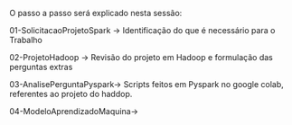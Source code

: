 O passo a passo será explicado nesta sessão:

01-SolicitacaoProjetoSpark -> Identificação do que é necessário para o Trabalho

02-ProjetoHadoop -> Revisão do projeto em Hadoop e formulação das perguntas extras 

03-AnalisePerguntaPyspark-> Scripts feitos em Pyspark no google colab, referentes ao projeto do haddop.

04-ModeloAprendizadoMaquina-> 

